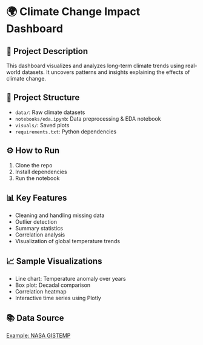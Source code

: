 # 🌍 Climate Change Impact Dashboard

## 📌 Project Description
This dashboard visualizes and analyzes long-term climate trends using real-world datasets. It uncovers patterns and insights explaining the effects of climate change.

## 📁 Project Structure
- `data/`: Raw climate datasets
- `notebooks/eda.ipynb`: Data preprocessing & EDA notebook
- `visuals/`: Saved plots
- `requirements.txt`: Python dependencies

## ⚙️ How to Run
1. Clone the repo
2. Install dependencies
3. Run the notebook

## 📊 Key Features
- Cleaning and handling missing data
- Outlier detection
- Summary statistics
- Correlation analysis
- Visualization of global temperature trends

## 📈 Sample Visualizations
- Line chart: Temperature anomaly over years
- Box plot: Decadal comparison
- Correlation heatmap
- Interactive time series using Plotly

## 📚 Data Source
[Example: NASA GISTEMP](https://data.giss.nasa.gov/gistemp/)

